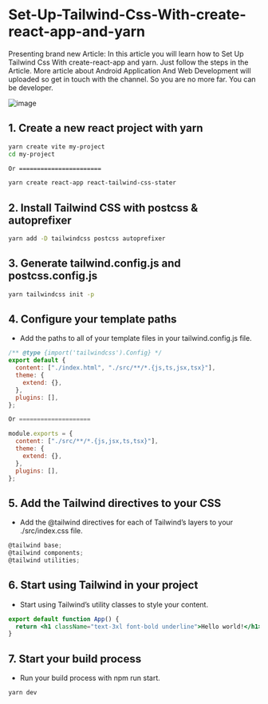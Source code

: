 # Set-Up-Tailwind-Css-With-create-react-app-and-yarn
Presenting brand new Article:  In this article you will learn how to Set Up Tailwind Css With create-react-app and yarn. Just follow the steps in the Article. More article about Android Application And Web Development will uploaded so get in touch with the channel. So you are no more far. You can be  developer. 

![image](https://github.com/user-attachments/assets/3da6d9b2-c133-4cee-ab9c-7b784c777035)
## 1. Create a new react project with yarn
```bash
yarn create vite my-project
cd my-project

Or =======================

yarn create react-app react-tailwind-css-stater
```
## 2. Install Tailwind CSS with postcss & autoprefixer
```bash
yarn add -D tailwindcss postcss autoprefixer
```
## 3. Generate tailwind.config.js and postcss.config.js
```bash
yarn tailwindcss init -p
```
## 4. Configure your template paths

- Add the paths to all of your template files in your tailwind.config.js file.
```jsx
/** @type {import('tailwindcss').Config} */
export default {
  content: ["./index.html", "./src/**/*.{js,ts,jsx,tsx}"],
  theme: {
    extend: {},
  },
  plugins: [],
};

Or ====================

module.exports = {
  content: ["./src/**/*.{js,jsx,ts,tsx}"],
  theme: {
    extend: {},
  },
  plugins: [],
};
```
## 5. Add the Tailwind directives to your CSS

- Add the @tailwind directives for each of Tailwind’s layers to your ./src/index.css file.

```jsx
@tailwind base;
@tailwind components;
@tailwind utilities;
```
## 6. Start using Tailwind in your project

- Start using Tailwind’s utility classes to style your content.

```jsx
export default function App() {
  return <h1 className="text-3xl font-bold underline">Hello world!</h1>;
}
```

## 7. Start your build process

- Run your build process with npm run start.

```jsx
yarn dev
```

